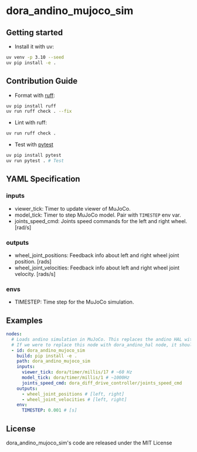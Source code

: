 # dora_andino_mujoco_sim

## Getting started

- Install it with uv:

```bash
uv venv -p 3.10 --seed
uv pip install -e .
```

## Contribution Guide

- Format with [ruff](https://docs.astral.sh/ruff/):

```bash
uv pip install ruff
uv run ruff check . --fix
```

- Lint with ruff:

```bash
uv run ruff check .
```

- Test with [pytest](https://github.com/pytest-dev/pytest)

```bash
uv pip install pytest
uv run pytest . # Test
```

## YAML Specification

### inputs
  - viewer_tick: Timer to update viewer of MuJoCo.
  - model_tick: Timer to step MuJoCo model. Pair with `TIMESTEP` env var.
  - joints_speed_cmd: Joints speed commands for the left and right wheel. [rad/s]

### outputs
  - wheel_joint_positions: Feedback info about left and right wheel joint position. [rads]
  - wheel_joint_velocities: Feedback info about left and right wheel joint velocity. [rads/s]

### envs
  - TIMESTEP: Time step for the MuJoCo simulation.

## Examples

```yml
nodes:
  # Loads andino simulation in MuJoCo. This replaces the andino HAL with a simulated version.
  # If we were to replace this node with dora_andino_hal node, it should be able to run the dataflow.
  - id: dora_andino_mujoco_sim
    build: pip install -e .
    path: dora_andino_mujoco_sim
    inputs:
      viewer_tick: dora/timer/millis/17 # ~60 Hz
      model_tick: dora/timer/millis/1 # ~1000Hz
      joints_speed_cmd: dora_diff_drive_controller/joints_speed_cmd
    outputs:
      - wheel_joint_positions # [left, right]
      - wheel_joint_velocities # [left, right]
    env:
      TIMESTEP: 0.001 # [s]
```

## License

dora_andino_mujoco_sim's code are released under the MIT License
